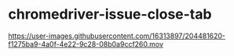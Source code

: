# chromedriver-issue-close-tab

https://user-images.githubusercontent.com/16313897/204481620-f1275ba9-4a0f-4e22-9c28-08b0a9ccf260.mov
